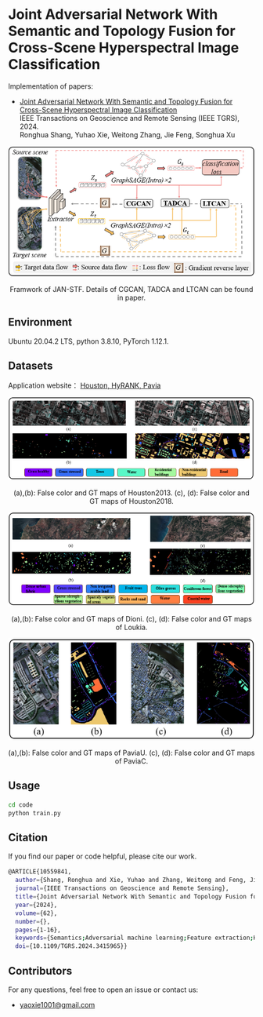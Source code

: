 # Joint Adversarial Network With Semantic and Topology Fusion for Cross-Scene Hyperspectral Image Classification
Implementation of papers:
- [Joint Adversarial Network With Semantic and Topology Fusion for Cross-Scene Hyperspectral Image Classification](https://ieeexplore.ieee.org/abstract/document/10559841)  
  IEEE Transactions on Geoscience and Remote Sensing (IEEE TGRS), 2024.  
  Ronghua Shang, Yuhao Xie, Weitong Zhang, Jie Feng, Songhua Xu

<div align=center>
	<img src="./figures/framework.png"/>
	<p>Framwork of JAN-STF. Details of CGCAN, TADCA and LTCAN can be found in paper. </p>
</div>

## Environment
Ubuntu 20.04.2 LTS, python 3.8.10, PyTorch 1.12.1.

## Datasets
Application website： [Houston, HyRANK, Pavia](https://github.com/YuxiangZhang-BIT/Data-CSHSI)
<div align="center">
  <img src="./figures/Houston.png" alt="Houston Image"/>
  <p>(a),(b): False color and GT maps of Houston2013. (c), (d): False color and GT maps of Houston2018. </p>
</div>
<div align="center">
  <img src="./figures/HyRANK.png" alt="HyRANK Image"/>
  <p>(a),(b): False color and GT maps of Dioni. (c), (d): False color and GT maps of Loukia. </p>
</div>
<div align="center">
  <img src="./figures/Pavia.png" alt="Pavia Image"/>
  <p>(a),(b): False color and GT maps of PaviaU. (c), (d): False color and GT maps of PaviaC. </p>
</div>

## Usage
```bash
cd code
python train.py
```

## Citation
If you find our paper or code helpful, please cite our work.
```bash
@ARTICLE{10559841,
  author={Shang, Ronghua and Xie, Yuhao and Zhang, Weitong and Feng, Jie and Xu, Songhua},
  journal={IEEE Transactions on Geoscience and Remote Sensing}, 
  title={Joint Adversarial Network With Semantic and Topology Fusion for Cross-Scene Hyperspectral Image Classification}, 
  year={2024},
  volume={62},
  number={},
  pages={1-16},
  keywords={Semantics;Adversarial machine learning;Feature extraction;Hyperspectral imaging;Measurement;Training;Task analysis;Adversarial learning;domain adaptation;hyperspectral image (HSI);semantic attention;topological structure},
  doi={10.1109/TGRS.2024.3415965}}
```

## Contributors
For any questions, feel free to open an issue or contact us:
- <a href="mailto:yaoxie1001@gmail.com">yaoxie1001@gmail.com</a>
